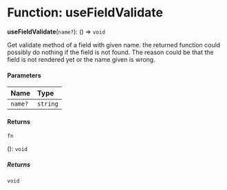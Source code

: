 # Function: useFieldValidate

**useFieldValidate**(`name?`): () => `void`

Get validate method of a field with given name. the returned function could possibly do nothing if the field is not found.
The reason could be that the field is not rendered yet or the name given is wrong.

#### Parameters

| Name | Type |
| :------ | :------ |
| `name?` | `string` |

#### Returns

`fn`

(): `void`

##### Returns

`void`
